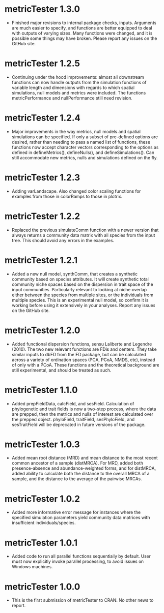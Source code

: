 # metricTester 1.3.0

* Finished major revisions to internal package checks, inputs. Arguments are much easier to specify, and functions are better equipped to deal with outputs of varying sizes. Many functions were changed, and it is possible some things may have broken. Please report any issues on the GitHub site.

# metricTester 1.2.5

* Continuing under the hood improvements: almost all downstream functions can now handle outputs from the simulation functions of variable length and dimensions with regards to which spatial simulations, null models and metrics were included. The functions metricPerformance and nullPerformance still need revision.

# metricTester 1.2.4

* Major improvements in the way metrics, null models and spatial simulations can be specified. If only a subset of pre-defined options are desired, rather than needing to pass a named list of functions, these functions now accept character vectors corresponding to the options as defined in defineMetrics(), defineNulls(), and defineSimulations(). Can still accommodate new metrics, nulls and simulations defined on the fly.

# metricTester 1.2.3

* Adding varLandscape. Also changed color scaling functions for examples from those in colorRamps to those in plotrix.

# metricTester 1.2.2

* Replaced the previous simulateComm function with a newer version that always returns a community data matrix with all species from the input tree. This should avoid any errors in the examples.

# metricTester 1.2.1

* Added a new null model, synthComm, that creates a synthetic community based on species attributes. It will create synthetic total community niche spaces based on the dispersion in trait space of the input communities. Particularly relevant to looking at niche overlap either between the species from multiple sites, or the individuals from multiple species. This is an experimental null model, so confirm it is working before using it extensively in your analyses. Report any issues on the GitHub site.

# metricTester 1.2.0

* Added functional dispersion functions, sensu Laliberte and Legendre (2010). The two new relevant functions are FDis and centers. They take similar inputs to dbFD from the FD package, but can be calculated across a variety of ordination spaces (PCA, PCoA, NMDS, etc), instead of only with a PCoA. These functions and the theoretical background are still experimental, and should be treated as such.

# metricTester 1.1.0

* Added prepFieldData, calcField, and sesField. Calculation of phylogenetic and trait fields is now a two-step process, where the data are prepped, then the metrics and nulls of interest are calculated over the prepped object. phyloField, traitField, sesPhyloField, and sesTraitField will be deprecated in future versions of the package.

# metricTester 1.0.3

* Added mean root distance (MRD) and mean distance to the most recent common ancestor of a sample (distMRCA). For MRD, added both presence-absence and abundance-weighted forms, and for distMRCA, added ability to calculate both the distance to the overall MRCA of a sample, and the distance to the average of the pairwise MRCAs.

# metricTester 1.0.2

* Added more informative error message for instances where the specified simulation parameters yield community data matrices with insufficient individuals/species.

# metricTester 1.0.1

* Added code to run all parallel functions sequentially by default. User must now explicitly invoke parallel processing, to avoid issues on Windows machines.

# metricTester 1.0.0

* This is the first submission of metricTester to CRAN. No other news to report.